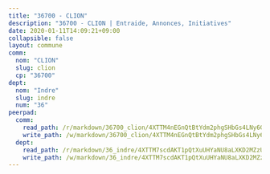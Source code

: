 ```yaml
---
title: "36700 - CLION"
description: "36700 - CLION | Entraide, Annonces, Initiatives"
date: 2020-01-11T14:09:21+09:00
collapsible: false
layout: commune
comm:
  nom: "CLION"
  slug: clion
  cp: "36700"
dept:
  nom: "Indre"
  slug: indre
  num: "36"
peerpad:
  comm:
    read_path: /r/markdown/36700_clion/4XTTM4nEGnQtBtYdm2phgSHbGs4LNy6Gsh1VmVGN1AbgyRQsK
    write_path: /w/markdown/36700_clion/4XTTM4nEGnQtBtYdm2phgSHbGs4LNy6Gsh1VmVGN1AbgyRQsK-K3TgUx8PMgyxqrktcBT4gUkhUabRq7WVshxLS3UqfKVpqTKvMs6fVRcAHAYJhBmrudqHKkGcaH3ytwUZSsXPt9hbGbT3Ng7LVNAyxeXsoezEx9m2b7MNfVfKB7HZ9MvYVSBkgMPo
  dept:
    read_path: /r/markdown/36_indre/4XTTM7scdAKT1pQtXuUHYaNU8aLXKD2MZzUyDRUiaoLJH1te1
    write_path: /w/markdown/36_indre/4XTTM7scdAKT1pQtXuUHYaNU8aLXKD2MZzUyDRUiaoLJH1te1-K3TgUJm9AdSDNtPtmMKFa5Tiw77X4i7zf6CsTYrtgVdahxAwuJV6RAfi8dWyH9wrbVDRxjX7knrwwECg7WApeuWQ945kurMeJLQeKJv4CQZseab78J3HMioZhgr2H44E9b6FqBoT
---
```


